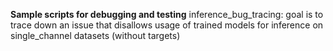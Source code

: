 **Sample scripts for debugging and testing**
inference_bug_tracing: goal is to trace down an issue that disallows usage of trained models for inference on single_channel datasets (without targets)